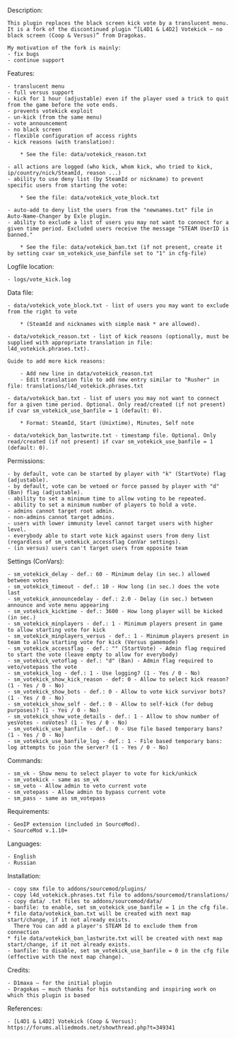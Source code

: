 Description:

    This plugin replaces the black screen kick vote by a translucent menu. 
	It is a fork of the discontinued plugin “[L4D1 & L4D2] Votekick – no black screen (Coop & Versus)” from Dragokas.

    My motivation of the fork is mainly:
    - fix bugs
    - continue support

Features:

    - translucent menu
    - full versus support
    - kick for 1 hour (adjustable) even if the player used a trick to quit from the game before the vote ends.
    - prevents votekick exploit
    - un-kick (from the same menu)
    - vote announcement
    - no black screen
    - flexible configuration of access rights
    - kick reasons (with translation):

        * See the file: data/votekick_reason.txt

    - all actions are logged (who kick, whom kick, who tried to kick, ip/country/nick/SteamId, reason ...)
    - ability to use deny list (by SteamId or nickname) to prevent specific users from starting the vote:

        * See the file: data/votekick_vote_block.txt

    - auto-add to deny list the users from the "newnames.txt" file in Auto-Name-Changer by Exle plugin.
    - ability to exclude a list of users you may not want to connect for a given time period. Excluded users receive the message "STEAM UserID is banned."
	 
        * See the file: data/votekick_ban.txt (if not present, create it by setting cvar sm_votekick_use_banfile set to "1" in cfg-file)


Logfile location:

    - logs/vote_kick.log

Data file:

    - data/votekick_vote_block.txt - list of users you may want to exclude from the right to vote

        * (SteamId and nicknames with simple mask * are allowed).

    - data/votekick_reason.txt - list of kick reasons (optionally, must be supplied with appropriate translation in file: l4d_votekick.phrases.txt).

    Guide to add more kick reasons:

        - Add new line in data/votekick_reason.txt
        - Edit translation file to add new entry similar to "Rusher" in file: translations/l4d_votekick.phrases.txt
    
    - data/votekick_ban.txt - list of users you may not want to connect for a given time period. Optional. Only read/created (if not present) if cvar sm_votekick_use_banfile = 1 (default: 0).

        * Format: SteamId, Start (Unixtime), Minutes, Self note

    - data/votekick_ban_lastwrite.txt - timestamp file. Optional. Only read/created (if not present) if cvar sm_votekick_use_banfile = 1 (default: 0).

Permissions:

    - by default, vote can be started by player with "k" (StartVote) flag (adjustable).
    - by default, vote can be vetoed or force passed by player with "d" (Ban) flag (adjustable).
    - ability to set a minimum time to allow voting to be repeated.
    - ability to set a minimum number of players to hold a vote.
    - admins cannot target root admin.
    - non-admins cannot target admins.
    - users with lower immunity level cannot target users with higher level.
    - everybody able to start vote kick against users from deny list (regardless of sm_votekick_accessflag ConVar settings).
    - (in versus) users can't target users from opposite team

Settings (ConVars):

    - sm_votekick_delay - def.: 60 - Minimum delay (in sec.) allowed between votes
    - sm_votekick_timeout - def.: 10 - How long (in sec.) does the vote last
    - sm_votekick_announcedelay - def.: 2.0 - Delay (in sec.) between announce and vote menu appearing
    - sm_votekick_kicktime - def.: 3600 - How long player will be kicked (in sec.)
    - sm_votekick_minplayers - def.: 1 - Minimum players present in game to allow starting vote for kick
    - sm_votekick_minplayers_versus - def.: 1 - Minimum players present in team to allow starting vote for kick (Versus gamemode)
    - sm_votekick_accessflag - def.: "" (StartVote) - Admin flag required to start the vote (leave empty to allow for everybody)
    - sm_votekick_vetoflag - def.: "d" (Ban) - Admin flag required to veto/votepass the vote
    - sm_votekick_log - def.: 1 - Use logging? (1 - Yes / 0 - No)
    - sm_votekick_show_kick_reason - def: 0 - Allow to select kick reason? (1 - Yes / 0 - No)
    - sm_votekick_show_bots - def.: 0 - Allow to vote kick survivor bots? (1 - Yes / 0 - No)
    - sm_votekick_show_self - def.: 0 - Allow to self-kick (for debug purposes)? (1 - Yes / 0 - No)
    - sm_votekick_show_vote_details - def.: 1 - Allow to show number of yesVotes - noVotes? (1 - Yes / 0 - No)
    - sm_votekick_use_banfile - def.: 0 - Use file based temporary bans? (1 - Yes / 0 - No)
    - sm_votekick_use_banfile_log - def.: 1 - File based temporary bans: log attempts to join the server? (1 - Yes / 0 - No)

Commands:

    - sm_vk - Show menu to select player to vote for kick/unkick
    - sm_votekick - same as sm_vk
    - sm_veto - Allow admin to veto current vote
    - sm_votepass - Allow admin to bypass current vote
    - sm_pass - same as sm_votepass

Requirements:

    - GeoIP extension (included in SourceMod).
    - SourceMod v.1.10+

Languages:

    - English
    - Russian

Installation:

    - copy smx file to addons/sourcemod/plugins/
    - copy l4d_votekick.phrases.txt file to addons/sourcemod/translations/
    - copy data/ .txt files to addons/sourcemod/data/
    - banfile: to enable, set sm_votekick_use_banfile = 1 in the cfg file. 	  
    * file data/votekick_ban.txt will be created with next map start/change, if it not already exists.
      There You can add a player's STEAM Id to exclude them from connection
    * file data/votekick_ban_lastwrite.txt will be created with next map start/change, if it not already exists.    
    - banfile: to disable, set sm_votekick_use_banfile = 0 in the cfg file (effective with the next map change).
    
Credits:

    - D1maxa – for the initial plugin
    - Dragokas – much thanks for his outstanding and inspiring work on which this plugin is based
  
References:
    
    - [L4D1 & L4D2] Votekick (Coop & Versus): https://forums.alliedmods.net/showthread.php?t=349341
